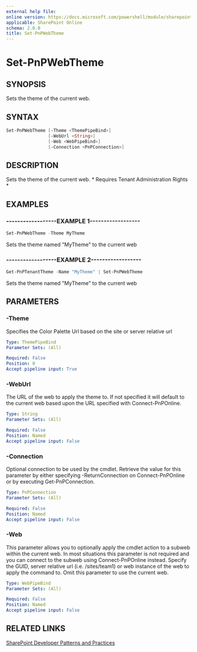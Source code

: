 ```yaml
---
external help file:
online version: https://docs.microsoft.com/powershell/module/sharepoint-pnp/set-pnpwebtheme
applicable: SharePoint Online
schema: 2.0.0
title: Set-PnPWebTheme
---
```


# Set-PnPWebTheme

## SYNOPSIS
Sets the theme of the current web.

## SYNTAX 

```powershell
Set-PnPWebTheme [-Theme <ThemePipeBind>]
                [-WebUrl <String>]
                [-Web <WebPipeBind>]
                [-Connection <PnPConnection>]
```

## DESCRIPTION
Sets the theme of the current web. * Requires Tenant Administration Rights *

## EXAMPLES

### ------------------EXAMPLE 1------------------
```powershell
Set-PnPWebTheme -Theme MyTheme
```

Sets the theme named "MyTheme" to the current web

### ------------------EXAMPLE 2------------------
```powershell
Get-PnPTenantTheme -Name "MyTheme" | Set-PnPWebTheme
```

Sets the theme named "MyTheme" to the current web

## PARAMETERS

### -Theme
Specifies the Color Palette Url based on the site or server relative url

```yaml
Type: ThemePipeBind
Parameter Sets: (All)

Required: False
Position: 0
Accept pipeline input: True
```

### -WebUrl
The URL of the web to apply the theme to. If not specified it will default to the current web based upon the URL specified with Connect-PnPOnline.

```yaml
Type: String
Parameter Sets: (All)

Required: False
Position: Named
Accept pipeline input: False
```

### -Connection
Optional connection to be used by the cmdlet. Retrieve the value for this parameter by either specifying -ReturnConnection on Connect-PnPOnline or by executing Get-PnPConnection.

```yaml
Type: PnPConnection
Parameter Sets: (All)

Required: False
Position: Named
Accept pipeline input: False
```

### -Web
This parameter allows you to optionally apply the cmdlet action to a subweb within the current web. In most situations this parameter is not required and you can connect to the subweb using Connect-PnPOnline instead. Specify the GUID, server relative url (i.e. /sites/team1) or web instance of the web to apply the command to. Omit this parameter to use the current web.

```yaml
Type: WebPipeBind
Parameter Sets: (All)

Required: False
Position: Named
Accept pipeline input: False
```

## RELATED LINKS

[SharePoint Developer Patterns and Practices](https://aka.ms/sppnp)